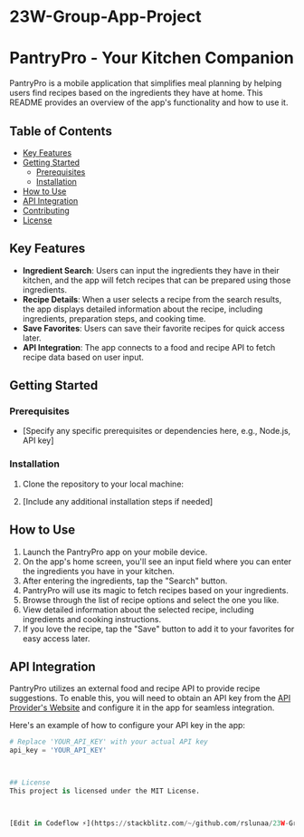 # 23W-Group-App-Project

# PantryPro - Your Kitchen Companion

PantryPro is a mobile application that simplifies meal planning by helping users find recipes based on the ingredients they have at home. This README provides an overview of the app's functionality and how to use it.

## Table of Contents
- [Key Features](#key-features)
- [Getting Started](#getting-started)
  - [Prerequisites](#prerequisites)
  - [Installation](#installation)
- [How to Use](#how-to-use)
- [API Integration](#api-integration)
- [Contributing](#contributing)
- [License](#license)

## Key Features
- **Ingredient Search**: Users can input the ingredients they have in their kitchen, and the app will fetch recipes that can be prepared using those ingredients.
- **Recipe Details**: When a user selects a recipe from the search results, the app displays detailed information about the recipe, including ingredients, preparation steps, and cooking time.
- **Save Favorites**: Users can save their favorite recipes for quick access later.
- **API Integration**: The app connects to a food and recipe API to fetch recipe data based on user input.

## Getting Started
### Prerequisites
- [Specify any specific prerequisites or dependencies here, e.g., Node.js, API key]

### Installation
1. Clone the repository to your local machine:


2. [Include any additional installation steps if needed]

## How to Use
1. Launch the PantryPro app on your mobile device.
2. On the app's home screen, you'll see an input field where you can enter the ingredients you have in your kitchen.
3. After entering the ingredients, tap the "Search" button.
4. PantryPro will use its magic to fetch recipes based on your ingredients.
5. Browse through the list of recipe options and select the one you like.
6. View detailed information about the selected recipe, including ingredients and cooking instructions.
7. If you love the recipe, tap the "Save" button to add it to your favorites for easy access later.

## API Integration
PantryPro utilizes an external food and recipe API to provide recipe suggestions. To enable this, you will need to obtain an API key from the [API Provider's Website](https://api-provider-url.com) and configure it in the app for seamless integration.

Here's an example of how to configure your API key in the app:
```python
# Replace 'YOUR_API_KEY' with your actual API key
api_key = 'YOUR_API_KEY'



## License
This project is licensed under the MIT License.



[Edit in Codeflow ⚡️](https://stackblitz.com/~/github.com/rslunaa/23W-Group-App-Project)
